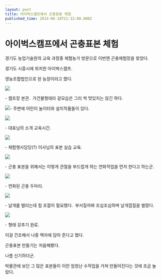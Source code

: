 ```yaml
---
layout: post
title: 아이벅스캠프에서 곤충표본 체험
published_time: 2014-06-10T21:32:00.000Z
---
```


# 아이벅스캠프에서 곤충표본 체험


경기도 농업기술원의 교육 과정중 체험농가 방문으로 이번엔 곤충체험장을 찾았다.

경기도 시흥시에 위치한 아이벅스캠프.

영농조합법인으로 된 농장이라고 했다.

![](../pds/201406/09/80/a0109780_5395b5bf65bbe.jpg)

\- 캠프장 본관.  가건물형태라 겉모습은 그리 썩 멋있지는 않긴 하다.

![](../pds/201406/09/80/a0109780_5395b5cc7b585.jpg)\- 주변에 어린이 놀이터와 설치작품들이 있다.

![](../pds/201406/09/80/a0109780_5395b5c1cefb3.jpg)

\- 대표님의 소개 교육시간.

![](../pds/201406/09/80/a0109780_5395b5c321580.jpg)

\- 체험행사담당(?) 이사님의 표본 실습 교육.

![](../pds/201406/09/80/a0109780_5395b5c398017.jpg)

\- 곤충 표본을 위해서는 이렇게 관절을 부드럽게 하는 연화작업을 먼저 한다고 하는군.

![](../pds/201406/09/80/a0109780_5395b5ca99536.jpg)

\- 연화된 곤충 두마리.

![](../pds/201406/09/80/a0109780_5395b5ca10631.jpg)

\- 날개를 벌리는데 힘 조절이 필요했다.  부서질까봐 조심조심하며 날개껍질을 벌렸다.

![](../pds/201406/09/80/a0109780_5395b5ca89f96.jpg)

\- 형태 갖추기 완료.

이걸 건조해서 나중 액자에 담아 준다고 했다.

곤충표본 만들기는 처음해봤다.

나름 신기하더군.

박물관에 보던 그 많은 표본들이 이런 엄청난 수작업을 거쳐 만들어진다는 것에 조금 놀랐다.

